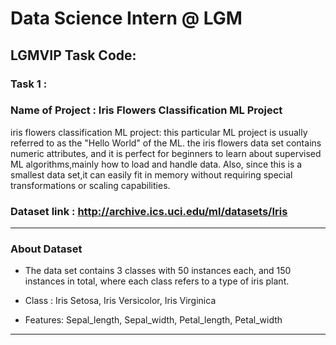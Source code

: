# Data Science Intern @ LGM
## LGMVIP Task Code: 
### Task 1 :  
### Name of Project : Iris Flowers Classification ML Project
iris flowers classification ML project: this particular ML project is usually referred to as the "Hello World" of the ML. the iris flowers data set contains numeric attributes,
and it is perfect for beginners to learn about supervised ML algorithms,mainly how to load and handle data. Also, since this is a smallest data set,it can easily fit in memory
without requiring special transformations or scaling capabilities. 

### Dataset link : http://archive.ics.uci.edu/ml/datasets/Iris

---
### About Dataset 
- The data set contains 3 classes with 50 instances each, and 150 instances in total, where each class refers to a type of iris plant.

- Class : Iris Setosa, Iris Versicolor, Iris Virginica

- Features: Sepal_length, Sepal_width, Petal_length, Petal_width
---
